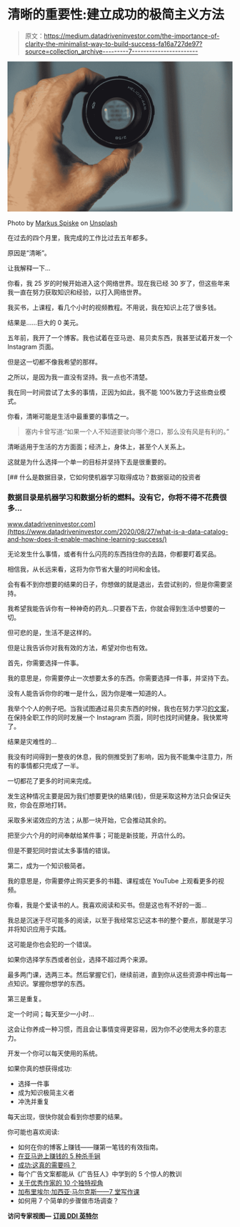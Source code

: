 # 清晰的重要性:建立成功的极简主义方法

> 原文：<https://medium.datadriveninvestor.com/the-importance-of-clarity-the-minimalist-way-to-build-success-fa16a727de97?source=collection_archive---------7----------------------->

![](img/c7d9f305512926354b9cead96817ebce.png)

Photo by [Markus Spiske](https://unsplash.com/@markusspiske?utm_source=medium&utm_medium=referral) on [Unsplash](https://unsplash.com?utm_source=medium&utm_medium=referral)

在过去的四个月里，我完成的工作比过去五年都多。

原因是“清晰”。

让我解释一下…

你看，我 25 岁的时候开始进入这个网络世界。现在我已经 30 岁了，但这些年来我一直在努力获取知识和经验，以打入网络世界。

我买书，上课程，看几个小时的视频教程。不用说，我在知识上花了很多钱。

结果是……巨大的 0 美元。

五年前，我开了一个博客。我也试着在亚马逊、易贝卖东西，我甚至试着开发一个 Instagram 页面。

但是这一切都不像我希望的那样。

之所以，是因为我一直没有坚持。我一点也不清楚。

我在同一时间尝试了太多的事情，正因为如此，我不能 100%致力于这些商业模式。

你看，清晰可能是生活中最重要的事情之一。

> 塞内卡曾写道:“如果一个人不知道要驶向哪个港口，那么没有风是有利的。”

清晰适用于生活的方方面面；经济上，身体上，甚至个人关系上。

这就是为什么选择一个单一的目标并坚持下去是很重要的。

[](https://www.datadriveninvestor.com/2020/08/27/what-is-a-data-catalog-and-how-does-it-enable-machine-learning-success/) [## 什么是数据目录，它如何使机器学习取得成功？数据驱动的投资者

### 数据目录是机器学习和数据分析的燃料。没有它，你将不得不花费很多…

www.datadriveninvestor.com](https://www.datadriveninvestor.com/2020/08/27/what-is-a-data-catalog-and-how-does-it-enable-machine-learning-success/) 

无论发生什么事情，或者有什么闪亮的东西挡住你的去路，你都要盯着奖品。

相信我，从长远来看，这将为你节省大量的时间和金钱。

会有看不到你想要的结果的日子，你想做的就是退出，去尝试别的，但是你需要坚持。

我希望我能告诉你有一种神奇的药丸…只要吞下去，你就会得到生活中想要的一切。

但可悲的是，生活不是这样的。

但是让我告诉你对我有效的方法，希望对你也有效。

首先，你需要选择一件事。

我的意思是，你需要停止一次想要太多的东西。你需要选择一件事，并坚持下去。

没有人能告诉你你的唯一是什么，因为你是唯一知道的人。

我举个个人的例子吧。当我试图通过易贝卖东西的时候，我也在努力学习[的文案](https://medium.com/bulletproof-writers/5-amazing-lessons-every-copywriter-can-learn-from-the-show-mad-men-bc4ec09fa32e)，在保持全职工作的同时发展一个 Instagram 页面，同时也找时间健身。我快累垮了。

结果是灾难性的…

我没有时间得到一整夜的休息，我的侧推受到了影响，因为我不能集中注意力，所有的事情都只完成了一半。

一切都花了更多的时间来完成。

发生这种情况主要是因为我们想要更快的结果(钱)，但是采取这种方法只会保证失败，你会在原地打转。

采取多米诺效应的方法；从那一块开始，它会推动其余的。

把至少六个月的时间奉献给某件事；可能是新技能，开店什么的。

但是不要犯同时尝试太多事情的错误。

第二，成为一个知识极简者。

我的意思是，你需要停止购买更多的书籍、课程或在 YouTube 上观看更多的视频。

你看，我是个爱读书的人。我喜欢阅读和买书。但是这也有不好的一面…

我总是沉迷于尽可能多的阅读，以至于我经常忘记这本书的整个要点，那就是学习并将知识应用于实践。

这可能是你也会犯的一个错误。

如果你选择学东西或者创业，选择不超过两个来源。

最多两门课，选两三本。然后掌握它们，继续前进，直到你从这些资源中榨出每一点知识。掌握你想学的东西。

第三是重复。

定一个时间；每天至少一小时…

这会让你养成一种习惯，而且会让事情变得更容易，因为你不必使用太多的意志力。

开发一个你可以每天使用的系统。

如果你真的想获得成功:

*   选择一件事
*   成为知识极简主义者
*   冲洗并重复

每天出现，很快你就会看到你想要的结果。

你可能也喜欢阅读:

*   如何在你的博客上赚钱——赚第一笔钱的有效指南。
*   [在亚马逊上赚钱的 5 种杀手锏](https://medium.com/@Stoiccopy/5-killer-ways-to-earn-money-on-amazon-c665b8d6f1f1)
*   [成功:这真的需要吗？](https://medium.com/@Stoiccopy/success-is-this-really-what-it-takes-d3d4f185dd7f)
*   每个广告文案都能从《广告狂人》中学到的 5 个惊人的教训
*   [关于优秀作家的 10 个独特视角](https://medium.com/bulletproof-writers/10-unique-perspectives-on-what-makes-a-good-writer-f41340e6b4ee)
*   [加布里埃尔·加西亚·马尔克斯——7 堂写作课](https://medium.com/bulletproof-writers/gabriel-garc%C3%ADa-m%C3%A1rquez-7-lessons-on-writing-3c21a9b9389e)
*   如何用 7 个简单的步骤做市场调查？

**访问专家视图—** [**订阅 DDI 英特尔**](https://datadriveninvestor.com/ddi-intel)